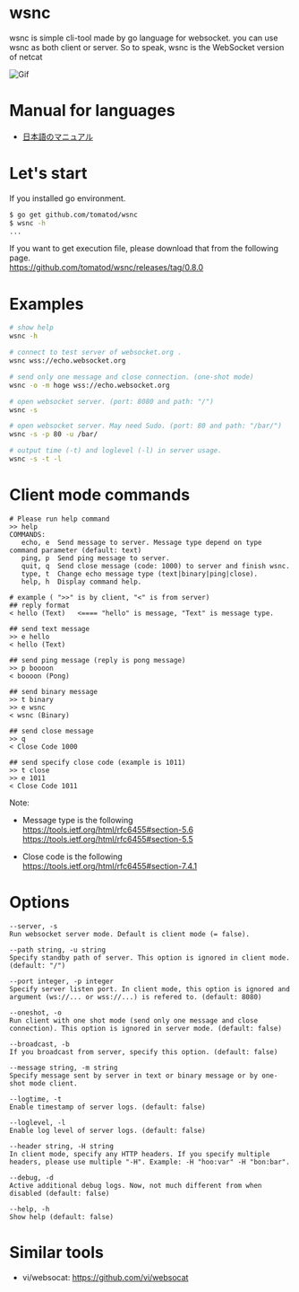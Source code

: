 # wsnc
wsnc is simple cli-tool made by go language for websocket. you can use wsnc as both client or server. So to speak, wsnc is the WebSocket version of netcat

![Gif](https://raw.githubusercontent.com/wiki/tomatod/wsnc/demo.gif)

# Manual for languages
- [日本語のマニュアル](./README_JP.md)

# Let's start
If you installed go environment.
``` sh
$ go get github.com/tomatod/wsnc
$ wsnc -h
...
```

If you want to get execution file, please download that from the following page.   
https://github.com/tomatod/wsnc/releases/tag/0.8.0

# Examples
```sh
# show help
wsnc -h

# connect to test server of websocket.org .
wsnc wss://echo.websocket.org

# send only one message and close connection. (one-shot mode)
wsnc -o -m hoge wss://echo.websocket.org

# open websocket server. (port: 8080 and path: "/")
wsnc -s 

# open websocket server. May need Sudo. (port: 80 and path: "/bar/")
wsnc -s -p 80 -u /bar/ 

# output time (-t) and loglevel (-l) in server usage.
wsnc -s -t -l
```

# Client mode commands
```
# Please run help command
>> help
COMMANDS:
   echo, e  Send message to server. Message type depend on type command parameter (default: text)
   ping, p  Send ping message to server.
   quit, q  Send close message (code: 1000) to server and finish wsnc.
   type, t  Change echo message type (text|binary|ping|close).
   help, h  Display command help.
   
# example ( ">>" is by client, "<" is from server)
## reply format
< hello (Text)   <==== "hello" is message, "Text" is message type.

## send text message
>> e hello
< hello (Text)

## send ping message (reply is pong message)
>> p boooon
< boooon (Pong)

## send binary message
>> t binary
>> e wsnc
< wsnc (Binary)

## send close message
>> q
< Close Code 1000

## send specify close code (example is 1011)
>> t close
>> e 1011
< Close Code 1011
```
Note: 
- Message type is the following   
https://tools.ietf.org/html/rfc6455#section-5.6   
https://tools.ietf.org/html/rfc6455#section-5.5   

- Close code is the following   
https://tools.ietf.org/html/rfc6455#section-7.4.1


# Options
```
--server, -s
Run websocket server mode. Default is client mode (= false).

--path string, -u string
Specify standby path of server. This option is ignored in client mode. (default: "/")

--port integer, -p integer
Specify server listen port. In client mode, this option is ignored and argument (ws://... or wss://...) is refered to. (default: 8080)

--oneshot, -o
Run client with one shot mode (send only one message and close connection). This option is ignored in server mode. (default: false)

--broadcast, -b
If you broadcast from server, specify this option. (default: false)

--message string, -m string  
Specify message sent by server in text or binary message or by one-shot mode client.

--logtime, -t
Enable timestamp of server logs. (default: false)

--loglevel, -l
Enable log level of server logs. (default: false)

--header string, -H string   
In client mode, specify any HTTP headers. If you specify multiple headers, please use multiple "-H". Example: -H "hoo:var" -H "bon:bar".

--debug, -d
Active additional debug logs. Now, not much different from when disabled (default: false)

--help, -h
Show help (default: false)
```

# Similar tools
- vi/websocat: https://github.com/vi/websocat
